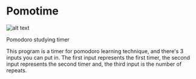 # Pomotime
![alt text](https://media.discordapp.net/attachments/1016569899340025887/1130181577427660841/image.png)

<p>Pomodoro studying timer</p>
<p>This program is a timer for pomodoro learning technique, and there's 3 inputs you can put in. The first input represents the first timer, the second input represents the second timer and, the third input is the number of repeats.</p>


